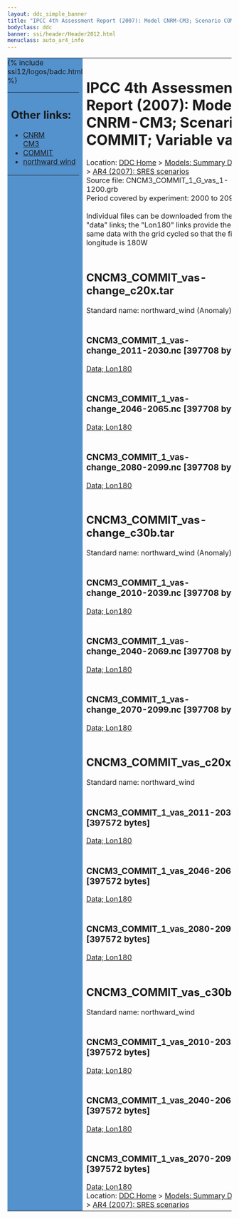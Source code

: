 ```yaml
---
layout: ddc_simple_banner
title: "IPCC 4th Assessment Report (2007): Model CNRM-CM3; Scenario COMMIT; Variable vas"
bodyclass: ddc
banner: ssi/header/Header2012.html
menuclass: auto_ar4_info
---
```



<table width="100%" border="0" cellspacing="0" cellpadding="0" style="border-collapse: collapse;">
<tr style="margin:0;padding:0;border:0;">
<td style="margin:0;padding:0;border:0;height:1pt;width:150pt;background:#5492CD;" valign="top" >

<div id="lh-col2" class="auto_ar4_info">
<table class="menumain" bgcolor="#5492CD" cellspacing="0" width="100%" border="0">
<tr><td>
<h2> Other links:</h2>
<ul>
<li><a href="/auto/ar4/model-CNRM-CM3.html">CNRM<br/>CM3</a></li>
<li><a href="/auto/ar4/scenario-COMMIT.html">COMMIT</a></li>
<li><a href="/auto/ar4/var-northward_wind.html">northward wind</a></li>
</ul>
</td></tr>
{% include ssi12/logos/badc.html %}
</table>
</div>
</td>
<td><h1>IPCC 4th Assessment Report (2007): Model CNRM-CM3; Scenario COMMIT; Variable vas</h1>

<!-- Breadcrumb1 -->
<div id="breadcrumb1" align="left">
Location: <a href="/index.html">DDC Home</a> > <a href="/sim/gcm_clim/">Models: Summary Data</a>
> <a href="/sim/gcm_clim/SRES_AR4/index.html">AR4 (2007): SRES scenarios</a>
</div>
<!-- End of Breadcrumb1 -->Source file: CNCM3_COMMIT_1_G_vas_1-1200.grb
<br/>
Period covered by experiment: 2000 to 2099<br/>
<br/>Individual files can be downloaded from the "data" links; the "Lon180" links provide the same data
         with the grid cycled so that the first longitude is 180W<br/>
<br/><h2>CNCM3_COMMIT_vas-change_c20x.tar</h2>
Standard name: northward_wind (Anomaly)<br>
<br/><h3>CNCM3_COMMIT_1_vas-change_2011-2030.nc [397708 bytes]</h3>
<a href="http://apps.ipcc-data.org/cgi-bin/downl/ar4_nc/vas/CNCM3_COMMIT_1_vas-change_2011-2030.nc">Data; </a><a href="http://apps.ipcc-data.org/cgi-bin/downl/ar4_nc/vas/CNCM3_COMMIT_1_vas-change_2011-2030.cyto180.nc"> Lon180</a><br/>
<br/><h3>CNCM3_COMMIT_1_vas-change_2046-2065.nc [397708 bytes]</h3>
<a href="http://apps.ipcc-data.org/cgi-bin/downl/ar4_nc/vas/CNCM3_COMMIT_1_vas-change_2046-2065.nc">Data; </a><a href="http://apps.ipcc-data.org/cgi-bin/downl/ar4_nc/vas/CNCM3_COMMIT_1_vas-change_2046-2065.cyto180.nc"> Lon180</a><br/>
<br/><h3>CNCM3_COMMIT_1_vas-change_2080-2099.nc [397708 bytes]</h3>
<a href="http://apps.ipcc-data.org/cgi-bin/downl/ar4_nc/vas/CNCM3_COMMIT_1_vas-change_2080-2099.nc">Data; </a><a href="http://apps.ipcc-data.org/cgi-bin/downl/ar4_nc/vas/CNCM3_COMMIT_1_vas-change_2080-2099.cyto180.nc"> Lon180</a><br/>
<br/><h2>CNCM3_COMMIT_vas-change_c30b.tar</h2>
Standard name: northward_wind (Anomaly)<br>
<br/><h3>CNCM3_COMMIT_1_vas-change_2010-2039.nc [397708 bytes]</h3>
<a href="http://apps.ipcc-data.org/cgi-bin/downl/ar4_nc/vas/CNCM3_COMMIT_1_vas-change_2010-2039.nc">Data; </a><a href="http://apps.ipcc-data.org/cgi-bin/downl/ar4_nc/vas/CNCM3_COMMIT_1_vas-change_2010-2039.cyto180.nc"> Lon180</a><br/>
<br/><h3>CNCM3_COMMIT_1_vas-change_2040-2069.nc [397708 bytes]</h3>
<a href="http://apps.ipcc-data.org/cgi-bin/downl/ar4_nc/vas/CNCM3_COMMIT_1_vas-change_2040-2069.nc">Data; </a><a href="http://apps.ipcc-data.org/cgi-bin/downl/ar4_nc/vas/CNCM3_COMMIT_1_vas-change_2040-2069.cyto180.nc"> Lon180</a><br/>
<br/><h3>CNCM3_COMMIT_1_vas-change_2070-2099.nc [397708 bytes]</h3>
<a href="http://apps.ipcc-data.org/cgi-bin/downl/ar4_nc/vas/CNCM3_COMMIT_1_vas-change_2070-2099.nc">Data; </a><a href="http://apps.ipcc-data.org/cgi-bin/downl/ar4_nc/vas/CNCM3_COMMIT_1_vas-change_2070-2099.cyto180.nc"> Lon180</a><br/>
<br/><h2>CNCM3_COMMIT_vas_c20x.tar</h2>
Standard name: northward_wind<br>
<br/><h3>CNCM3_COMMIT_1_vas_2011-2030.nc [397572 bytes]</h3>
<a href="http://apps.ipcc-data.org/cgi-bin/downl/ar4_nc/vas/CNCM3_COMMIT_1_vas_2011-2030.nc">Data; </a><a href="http://apps.ipcc-data.org/cgi-bin/downl/ar4_nc/vas/CNCM3_COMMIT_1_vas_2011-2030.cyto180.nc"> Lon180</a><br/>
<br/><h3>CNCM3_COMMIT_1_vas_2046-2065.nc [397572 bytes]</h3>
<a href="http://apps.ipcc-data.org/cgi-bin/downl/ar4_nc/vas/CNCM3_COMMIT_1_vas_2046-2065.nc">Data; </a><a href="http://apps.ipcc-data.org/cgi-bin/downl/ar4_nc/vas/CNCM3_COMMIT_1_vas_2046-2065.cyto180.nc"> Lon180</a><br/>
<br/><h3>CNCM3_COMMIT_1_vas_2080-2099.nc [397572 bytes]</h3>
<a href="http://apps.ipcc-data.org/cgi-bin/downl/ar4_nc/vas/CNCM3_COMMIT_1_vas_2080-2099.nc">Data; </a><a href="http://apps.ipcc-data.org/cgi-bin/downl/ar4_nc/vas/CNCM3_COMMIT_1_vas_2080-2099.cyto180.nc"> Lon180</a><br/>
<br/><h2>CNCM3_COMMIT_vas_c30b.tar</h2>
Standard name: northward_wind<br>
<br/><h3>CNCM3_COMMIT_1_vas_2010-2039.nc [397572 bytes]</h3>
<a href="http://apps.ipcc-data.org/cgi-bin/downl/ar4_nc/vas/CNCM3_COMMIT_1_vas_2010-2039.nc">Data; </a><a href="http://apps.ipcc-data.org/cgi-bin/downl/ar4_nc/vas/CNCM3_COMMIT_1_vas_2010-2039.cyto180.nc"> Lon180</a><br/>
<br/><h3>CNCM3_COMMIT_1_vas_2040-2069.nc [397572 bytes]</h3>
<a href="http://apps.ipcc-data.org/cgi-bin/downl/ar4_nc/vas/CNCM3_COMMIT_1_vas_2040-2069.nc">Data; </a><a href="http://apps.ipcc-data.org/cgi-bin/downl/ar4_nc/vas/CNCM3_COMMIT_1_vas_2040-2069.cyto180.nc"> Lon180</a><br/>
<br/><h3>CNCM3_COMMIT_1_vas_2070-2099.nc [397572 bytes]</h3>
<a href="http://apps.ipcc-data.org/cgi-bin/downl/ar4_nc/vas/CNCM3_COMMIT_1_vas_2070-2099.nc">Data; </a><a href="http://apps.ipcc-data.org/cgi-bin/downl/ar4_nc/vas/CNCM3_COMMIT_1_vas_2070-2099.cyto180.nc"> Lon180</a><br/>
<!-- Breadcrumb2 -->
<div id="breadcrumb2" align="left">
Location: <a href="/index.html">DDC Home</a> > <a href="/sim/gcm_clim/">Models: Summary Data</a>
> <a href="/sim/gcm_clim/SRES_AR4/index.html">AR4 (2007): SRES scenarios</a>
</div>
<!-- End of Breadcrumb2 --></td></tr></table>
